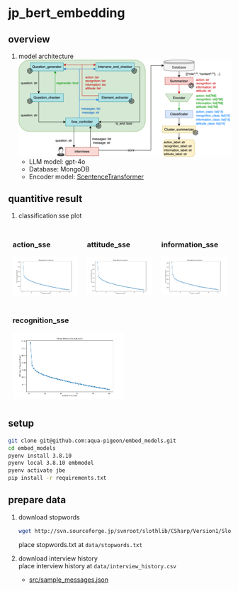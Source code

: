 # jp_bert_embedding

## overview
1. model architecture
    ![model_fig](src/interverwmodel-ver2-2.png)
    - LLM model: gpt-4o
    - Database: MongoDB
    - Encoder model: [ScentenceTransformer](https://sbert.net)

## quantitive result
1. classification sse plot
<div style="display: flex; flex-wrap: wrap;">
    <div style="flex: 1; margin: 10px; max-width: 50%;">
        <h3>action_sse</h3>
        <img src="src/elbow_fig/action_sse.png" alt="action_sse" style="width: 100%;">
    </div>
    <div style="flex: 1; margin: 10px; max-width: 50%;">
        <h3>attitude_sse</h3>
        <img src="src/elbow_fig/attitude_sse.png" alt="attitude_sse" style="width: 100%;">
    </div>
    <div style="flex: 1; margin: 10px; max-width: 50%;">
        <h3>information_sse</h3>
        <img src="src/elbow_fig/information_sse.png" alt="information_sse" style="width: 100%;">
    </div>
    <div style="flex: 1; margin: 10px; max-width: 50%;">
        <h3>recognition_sse</h3>
        <img src="src/elbow_fig/recognition_sse.png" alt="recognition_sse" style="width: 100%;">
    </div>
</div>

## setup
```sh
git clone git@github.com:aqua-pigeon/embed_models.git
cd embed_models
pyenv install 3.8.10
pyenv local 3.8.10 embmodel
pyenv activate jbe
pip install -r requirements.txt
```

## prepare data
1. download stopwords
    ```sh
    wget http://svn.sourceforge.jp/svnroot/slothlib/CSharp/Version1/SlothLib/NLP/Filter/StopWord/word/Japanese.txt -O data/stopwords.txt
    ```
    place stopwords.txt at `data/stopwords.txt`

2. download interview history  
place interview history at `data/interview_history.csv`
    - [src/sample_messages.json](src/sample_messages.json)